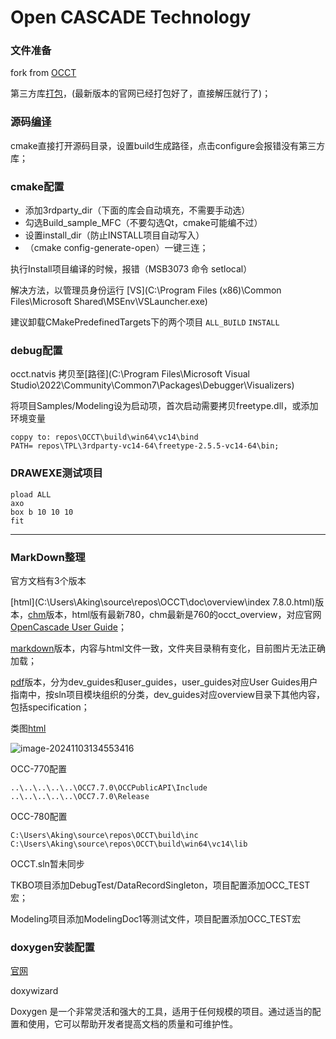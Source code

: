 Open CASCADE Technology
=======================

### 文件准备

fork from [OCCT](https://github.com/search?q=occ&type=repositories)


第三方库[打包](https://github.com/Open-Cascade-SAS/OCCT/releases/download/V7_8_0/3rdparty-vc14-64.zip)，(最新版本的官网已经打包好了，直接解压就行了)；

### 源码[编译](https://zhuanlan.zhihu.com/p/536502638)

cmake直接打开源码目录，设置build生成路径，点击configure会报错没有第三方库；

### cmake配置

- 添加3rdparty_dir（下面的库会自动填充，不需要手动选）
- 勾选Build_sample_MFC（不要勾选Qt，cmake可能编不过）
- 设置install_dir（防止INSTALL项目自动写入）
- （cmake config-generate-open）一键三连；

执行Install项目编译的时候，报错（MSB3073 命令 setlocal）

解决方法，以管理员身份运行 [VS](C:\Program Files (x86)\Common Files\Microsoft Shared\MSEnv\VSLauncher.exe)

建议卸载CMakePredefinedTargets下的两个项目 `ALL_BUILD` `INSTALL`



### debug配置

occt.natvis 拷贝至[路径](C:\Program Files\Microsoft Visual Studio\2022\Community\Common7\Packages\Debugger\Visualizers\)

将项目Samples/Modeling设为启动项，首次启动需要拷贝freetype.dll，或添加环境变量

```
coppy to: repos\OCCT\build\win64\vc14\bind
PATH= repos\TPL\3rdparty-vc14-64\freetype-2.5.5-vc14-64\bin;

```

### DRAWEXE测试项目

```
pload ALL
axo
box b 10 10 10
fit
```

---

### MarkDown整理

官方文档有3个版本

[html](C:\Users\Aking\source\repos\OCCT\doc\overview\index 7.8.0.html)版本，[chm](C:\Users\Aking\source\repos\OCCT\doc\occt_overview.chm)版本，html版有最新780，chm最新是760的occt_overview，对应官网[OpenCascade User Guide](https://dev.opencascade.org/doc/overview/html/user_guides.html)；

[markdown](C:\Users\Aking\source\repos\OCCT\dox)版本，内容与html文件一致，文件夹目录稍有变化，目前图片无法正确加载；

[pdf](C:\Users\Aking\source\repos\OCCT\doc\pdf\dev_guides)版本，分为dev_guides和user_guides，user_guides对应User Guides用户指南中，按sln项目模块组织的分类，dev_guides对应overview目录下其他内容，包括specification；

类图[html](C:\Users\Aking\source\repos\OCCT\doc\refman)



![image-20241103134553416](C:/Users/Aking/AppData/Roaming/Typora/typora-user-images/image-20241103134553416.png)



OCC-770配置

```
..\..\..\..\..\OCC7.7.0\OCCPublicAPI\Include
..\..\..\..\..\OCC7.7.0\Release
```

OCC-780配置

```
C:\Users\Aking\source\repos\OCCT\build\inc
C:\Users\Aking\source\repos\OCCT\build\win64\vc14\lib
```

OCCT.sln暂未同步

TKBO项目添加DebugTest/DataRecordSingleton，项目配置添加OCC_TEST宏；

Modeling项目添加ModelingDoc1等测试文件，项目配置添加OCC_TEST宏



### doxygen安装配置

[官网](https://www.doxygen.nl/download.html)

doxywizard

Doxygen 是一个非常灵活和强大的工具，适用于任何规模的项目。通过适当的配置和使用，它可以帮助开发者提高文档的质量和可维护性。
